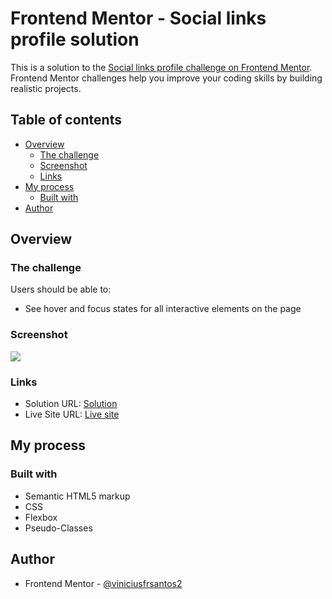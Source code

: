 # Frontend Mentor - Social links profile solution

This is a solution to the [Social links profile challenge on Frontend Mentor](https://www.frontendmentor.io/challenges/social-links-profile-UG32l9m6dQ). Frontend Mentor challenges help you improve your coding skills by building realistic projects. 

## Table of contents

- [Overview](#overview)
  - [The challenge](#the-challenge)
  - [Screenshot](#screenshot)
  - [Links](#links)
- [My process](#my-process)
  - [Built with](#built-with)
- [Author](#author)

## Overview

### The challenge

Users should be able to:

- See hover and focus states for all interactive elements on the page

### Screenshot

![](./assets/images/Screencast-from-2025-08-21-14-55-08.gif)

### Links

- Solution URL: [Solution](https://your-solution-url.com)
- Live Site URL: [Live site](https://incomparable-praline-0cd9d5.netlify.app/)

## My process

### Built with

- Semantic HTML5 markup
- CSS
- Flexbox
- Pseudo-Classes


## Author

- Frontend Mentor - [@viniciusfrsantos2](https://www.frontendmentor.io/profile/yourusername)